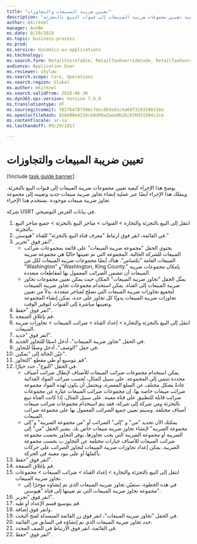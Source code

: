 ```yaml
--- 
title: "تعيين ضريبة المبيعات والتجاوزات"
description: "يوضح هذا الإجراء كيفية تعيين مجموعات ضريبة المبيعات إلى قنوات البيع بالتجزئة."
author: mkirknel
manager: AnnBe
ms.date: 8/29/2018
ms.topic: business-process
ms.prod: 
ms.service: dynamics-ax-applications
ms.technology: 
ms.search.form: RetailStoreTable, RetailTaxOverrideCode, RetailTaxOverrideGroup
audience: Application User
ms.reviewer: shylaw
ms.search.scope: Core, Operations
ms.search.region: Global
ms.author: mkirknel
ms.search.validFrom: 2016-06-30
ms.dyn365.ops.version: Version 7.0.0
ms.translationtype: HT
ms.sourcegitcommit: f827b4787506cfdec8b9a91c4a68f3293190158a
ms.openlocfilehash: 816e00e4238cb0d90a2aea9b2bc070d31504c2ce
ms.contentlocale: ar-sa
ms.lasthandoff: 09/29/2017

---
```

# <a name="sales-tax-assignment-and-overrides"></a>تعيين ضريبة المبيعات والتجاوزات

[!include [task guide banner](../../includes/task-guide-banner.md)]

يوضح هذا الإجراء كيفية تعيين مجموعات ضريبة المبيعات إلى قنوات البيع بالتجزئة. وينقلك هذا الإجراء أيضًا عبر عملية إنشاء تجاوز ضريبة مبيعات جديد وتعيينه إلى مجموعة تجاوز ضريبة مبيعات موجودة. يستخدم هذا الإجراء

شركة USRT في بيانات العرض التوضيحي.

1. انتقل إلى البيع بالتجزئة والتجارة > القنوات > متاجر البيع بالتجزئة > جميع متاجر البيع بالتجزئة.
2. في القائمة، انقر فوق ارتباط "معرف قناة البيع بالتجزئة" للقناة "هيوستن."
3. انقر فوق "تحرير".
    * يحتوي الحقل "مجموعة ضريبة المبيعات" على قائمة بمجموعات ضرائب المبيعات للشركة الحالية. المجموعة التي تم تعيينها حاليًا هي مجموعة ضريبة المبيعات العامة "تكساس". هناك أيضًا مجموعات ضريبة المبيعات لكل من "Washington" و"Washington, King County." بإمكان مجموعات ضريبة المبيعات أن تتضمن الضرائب المعمول بها لمقاطعات متعددة.  
    * يمثّل الحقل "تجاوز ضريبة المبيعات" المكان حيث يمكن تعيين مجموعات تجاوز ضريبة المبيعات إلى القناة. يمكن استخدام مجموعات تجاوز ضريبة المبيعات لتجميع تجاوزات ضريبة المبيعات التي تصلح لمتاجر متعددة. بدلاً من تعيين تجاوزات ضريبة المبيعات يدويًا كل تجاوز على حدة، يمكن إنشاء المجموعة وتعيينها مباشرة إلى القنوات لتوفير الوقت.  
4. انقر فوق "حفظ".
5. قم بإغلاق الصفحة.
6. انتقل إلى البيع بالتجزئة والتجارة > إعداد القناة > ضرائب المبيعات > تجاوزات ضريبة المبيعات.
7. انقر فوق "جديد".
8. في الحقل "تجاوز ضريبة المبيعات"، أدخل اسمًا للتجاوز الجديد.
9. في حقل "الوصف"، أدخل وصفًا للتجاوز.
10. عيّن الحالة إلى "تمكين".
11. قم بتوسيع أو طي مقطع "التجاوز".
12. في الحقل "النوع"، حدد خيارًا.
    * يمكن استخدام مجموعات ضرائب المبيعات للأصناف‬ لإبطال ضرائب أصناف محددة تنتمي إلى المجموعة. على سبيل المثال، تُحسب ضرائب المواد الغذائية عادةً بشكل مختلف عن السلع المعمرة، ويحتمل أن يكون لهذه المواد مجموعة ضرائب مبيعات خاصة بها.     إن مجموعات ضرائب المبيعات عبارة عن مجموعات ضرائب قابلة للتطبيق على قناة معينة. على سبيل المثال، إذا كانت القناة تبيع بالتجزئة ومن شركة إلى شركة، فقد يتم استخدام مجموعات ضرائب مبيعات أصناف مختلفة. وسيتم تعيين جميع الضرائب المعمول بها على مجموعة ضرائب المبيعات.  
    * يمكنك الآن تحديد "من" و "إلى" الضرائب أو "من مجموعة الضريبة" و"إلى مجموعة الضريبة" لإنشاء تجاوز ضريبة مبيعات خاص بك.    يشير الحقل "من" إلى الضريبة أو مجموعة الضريبة التي يجب تجاوزها. يوفر التجاوز بحسب مجموعة ضرائب المبيعات للأصناف‬ خيارات مختلفة عن التجاوز ب بحسب مجموعة الضريبة.    يمكن إعداد تجاوزات ضريبة المبيعات لتجاوز الضرائب على حركات بأكملها أو على بنود معينة في الحركة.  
13. انقر فوق "حفظ".
14. قم بإغلاق الصفحة.
15. انتقل إلى البيع بالتجزئة والتجارة > إعداد القناة > ضرائب المبيعات > مجموعات تجاوز ضريبة المبيعات.
    * في هذه الخطوة، ستعيّن تجاوز ضريبة المبيعات‬ الذي تم إنشاؤه مؤخرًا إلى مجموعة تجاوز ضريبة المبيعات‬ التي تم تعيينها إلى قناة "هيوستن".  
16. انقر فوق "تحرير".
17. قم بتوسيع قسم الإعداد أو طيه.
18. وانقر فوق إضافة.
19. في الحقل "تجاوز ضريبة المبيعات"، انقر فوق زر القائمة المنسدلة لفتح البحث.
20. حدد تجاوز ضريبة المبيعات الذي تم إنشاؤه في السابق من القائمة.
21. في القائمة، انقر فوق الارتباط في الصف المحدد.
22. انقر فوق "حفظ".


